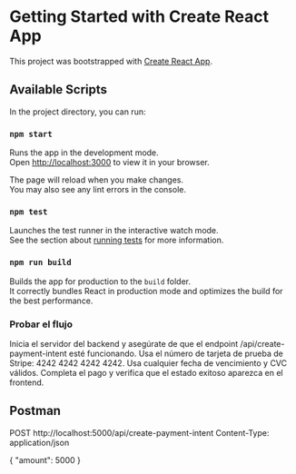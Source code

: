 # Getting Started with Create React App

This project was bootstrapped with [Create React App](https://github.com/facebook/create-react-app).

## Available Scripts

In the project directory, you can run:

### `npm start`

Runs the app in the development mode.\
Open [http://localhost:3000](http://localhost:3000) to view it in your browser.

The page will reload when you make changes.\
You may also see any lint errors in the console.

### `npm test`

Launches the test runner in the interactive watch mode.\
See the section about [running tests](https://facebook.github.io/create-react-app/docs/running-tests) for more information.

### `npm run build`

Builds the app for production to the `build` folder.\
It correctly bundles React in production mode and optimizes the build for the best performance.

### Probar el flujo


Inicia el servidor del backend y asegúrate de que el endpoint /api/create-payment-intent esté funcionando.
Usa el número de tarjeta de prueba de Stripe: 4242 4242 4242 4242.
Usa cualquier fecha de vencimiento y CVC válidos.
Completa el pago y verifica que el estado exitoso aparezca en el frontend.

## Postman

POST http://localhost:5000/api/create-payment-intent
Content-Type: application/json

{
  "amount": 5000
}